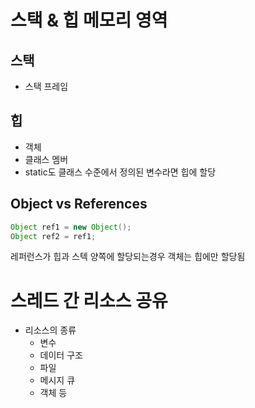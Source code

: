 # 스택 & 힙 메모리 영역
## 스택
- 스택 프레임

## 힙
- 객체
- 클래스 멤버
- static도 클래스 수준에서 정의된 변수라면 힙에 할당

## Object vs References
```java
Object ref1 = new Object();
Object ref2 = ref1;
```
레퍼런스가 힙과 스텍 양쪽에 할당되는경우
객체는 힙에만 할당됨

# 스레드 간 리소스 공유
- 리소스의 종류
  - 변수
  - 데이터 구조
  - 파일
  - 메시지 큐
  - 객체 등